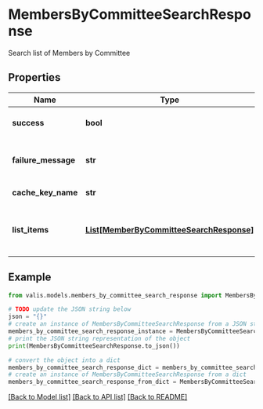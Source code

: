 # MembersByCommitteeSearchResponse

Search list of Members by Committee

## Properties

Name | Type | Description | Notes
------------ | ------------- | ------------- | -------------
**success** | **bool** | Is this a successful response? | [optional] 
**failure_message** | **str** | Details if this response failed | [optional] 
**cache_key_name** | **str** | CacheKey name | [optional] 
**list_items** | [**List[MemberByCommitteeSearchResponse]**](MemberByCommitteeSearchResponse.md) | Search list of Members by Committee | [optional] 

## Example

```python
from valis.models.members_by_committee_search_response import MembersByCommitteeSearchResponse

# TODO update the JSON string below
json = "{}"
# create an instance of MembersByCommitteeSearchResponse from a JSON string
members_by_committee_search_response_instance = MembersByCommitteeSearchResponse.from_json(json)
# print the JSON string representation of the object
print(MembersByCommitteeSearchResponse.to_json())

# convert the object into a dict
members_by_committee_search_response_dict = members_by_committee_search_response_instance.to_dict()
# create an instance of MembersByCommitteeSearchResponse from a dict
members_by_committee_search_response_from_dict = MembersByCommitteeSearchResponse.from_dict(members_by_committee_search_response_dict)
```
[[Back to Model list]](../README.md#documentation-for-models) [[Back to API list]](../README.md#documentation-for-api-endpoints) [[Back to README]](../README.md)


